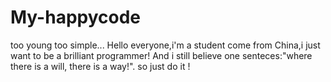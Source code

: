 # My-happycode
too young too simple...
Hello everyone,i'm a student come from China,i just want to be a brilliant programmer! And i still believe one senteces:"where there is a will, there is a way!". so just do it !
